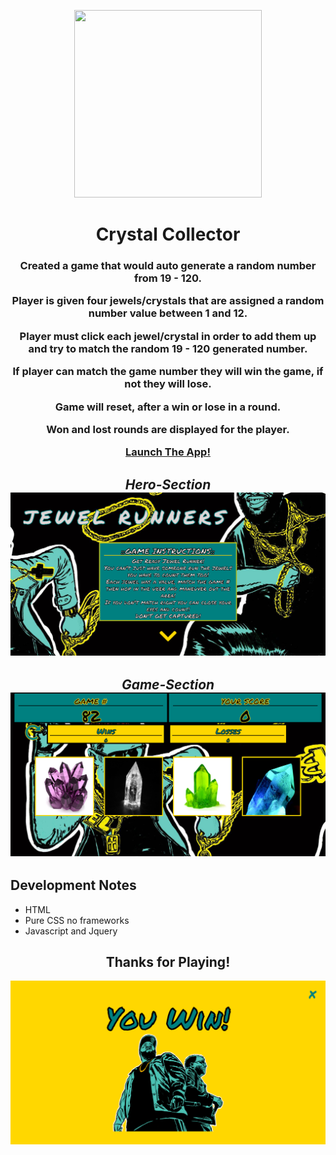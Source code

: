 <p align="center">
  <img width="300" height="300" src="https://www.metalorgie.com/grp_logo/RunTheJewels_logo.png">
  
 
</p>

<h1 align="center">
Crystal Collector
</h1>

<h3 align="center" >

Created a game that would auto generate a random number from 19 - 120.

Player is given four jewels/crystals that are assigned a random number value between 1 and 12.

Player must click each jewel/crystal in order to add them up and try to match the random 19 - 120 generated number.

If player can match the game number they will win the game, if not they will lose.

Game will reset, after a win or lose in a round.

Won and lost rounds are displayed for the player.

<a href="https://smessiah777.github.io/Run-The-Jewels-game/" target="__blank">Launch The App!</a>

</h3>

<div style="text-align:center" markdown="1">

## **_Hero-Section_** ![alt text](assets/images/hero-section.png)

## **_Game-Section_** ![alt text](assets/images/game-section.png)

</div>


## Development Notes

  - HTML
  - Pure CSS no frameworks
  - Javascript and Jquery

<h2 align="center">
Thanks for Playing!
</h2>

![alt text](assets/images/win.png)
